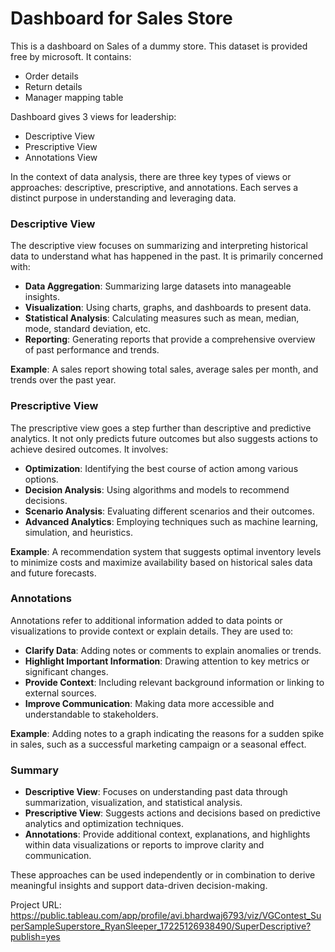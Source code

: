 # Dashboard for Sales Store
This is a dashboard on Sales of a dummy store. This dataset is provided free by microsoft. It contains:
- Order details
- Return details
- Manager mapping table

Dashboard gives 3 views for leadership:

- Descriptive View
- Prescriptive View
- Annotations View

In the context of data analysis, there are three key types of views or approaches: descriptive, prescriptive, and annotations. Each serves a distinct purpose in understanding and leveraging data.

### Descriptive View
The descriptive view focuses on summarizing and interpreting historical data to understand what has happened in the past. It is primarily concerned with:
- **Data Aggregation**: Summarizing large datasets into manageable insights.
- **Visualization**: Using charts, graphs, and dashboards to present data.
- **Statistical Analysis**: Calculating measures such as mean, median, mode, standard deviation, etc.
- **Reporting**: Generating reports that provide a comprehensive overview of past performance and trends.

**Example**: A sales report showing total sales, average sales per month, and trends over the past year.

### Prescriptive View
The prescriptive view goes a step further than descriptive and predictive analytics. It not only predicts future outcomes but also suggests actions to achieve desired outcomes. It involves:
- **Optimization**: Identifying the best course of action among various options.
- **Decision Analysis**: Using algorithms and models to recommend decisions.
- **Scenario Analysis**: Evaluating different scenarios and their outcomes.
- **Advanced Analytics**: Employing techniques such as machine learning, simulation, and heuristics.

**Example**: A recommendation system that suggests optimal inventory levels to minimize costs and maximize availability based on historical sales data and future forecasts.

### Annotations
Annotations refer to additional information added to data points or visualizations to provide context or explain details. They are used to:
- **Clarify Data**: Adding notes or comments to explain anomalies or trends.
- **Highlight Important Information**: Drawing attention to key metrics or significant changes.
- **Provide Context**: Including relevant background information or linking to external sources.
- **Improve Communication**: Making data more accessible and understandable to stakeholders.

**Example**: Adding notes to a graph indicating the reasons for a sudden spike in sales, such as a successful marketing campaign or a seasonal effect.

### Summary
- **Descriptive View**: Focuses on understanding past data through summarization, visualization, and statistical analysis.
- **Prescriptive View**: Suggests actions and decisions based on predictive analytics and optimization techniques.
- **Annotations**: Provide additional context, explanations, and highlights within data visualizations or reports to improve clarity and communication.

These approaches can be used independently or in combination to derive meaningful insights and support data-driven decision-making.

Project URL:
https://public.tableau.com/app/profile/avi.bhardwaj6793/viz/VGContest_SuperSampleSuperstore_RyanSleeper_17225126938490/SuperDescriptive?publish=yes
